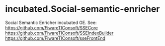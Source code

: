 # incubated.Social-semantic-enricher
Social Semantic Enricher incubated GE. See: https://github.com/FiwareTIConsoft/SSECore https://github.com/FiwareTIConsoft/SSEIndexBuilder https://github.com/FiwareTIConsoft/sseFrontEnd
